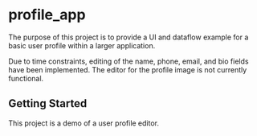 # profile_app

The purpose of this project is to provide a UI and dataflow example for a basic user profile within a larger application.

Due to time constraints, editing of the name, phone, email, and bio fields have been implemented. The editor for the profile image is not currently functional.

## Getting Started

This project is a demo of a user profile editor.

